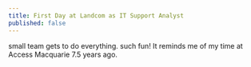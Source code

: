 ```yaml
---
title: First Day at Landcom as IT Support Analyst
published: false
---
```


small team gets to do everything. such fun!
It reminds me of my time at Access Macquarie 7.5 years ago.
